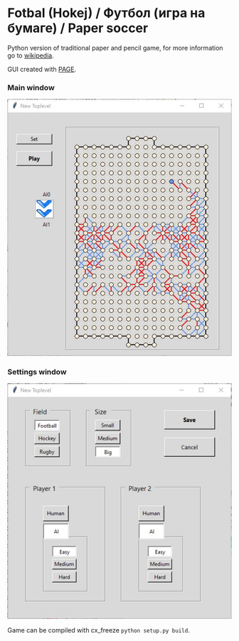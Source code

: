 # Fotbal (Hokej) / Футбол (игра на бумаге) / Paper soccer 
Python version of traditional paper and pencil game, for more information go to [wikipedia](https://en.wikipedia.org/wiki/Paper_soccer).

GUI created with [PAGE](http://page.sourceforge.net).

### Main window
![field](field.jpg)

### Settings window
![field](settings.jpg)


Game can be compiled with cx_freeze ```python setup.py build```.
